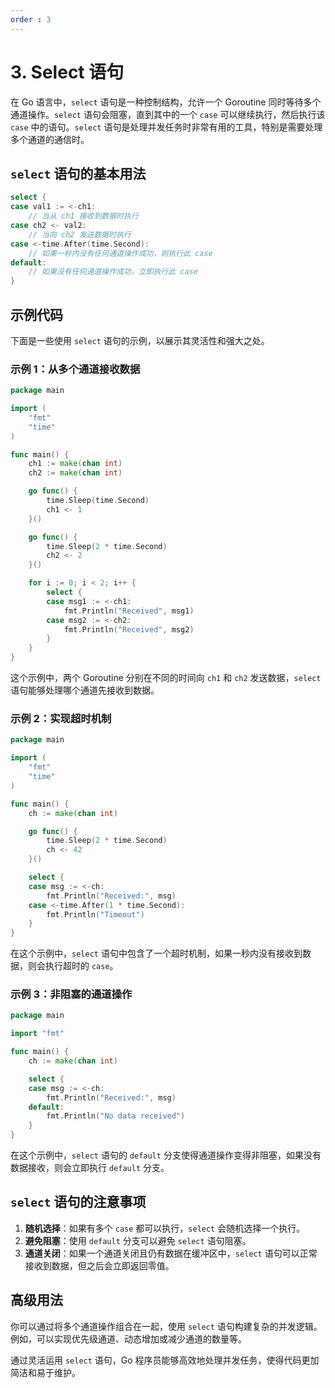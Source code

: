 ```yaml
---
order : 3
---
```


# 3. Select 语句

在 Go 语言中，`select` 语句是一种控制结构，允许一个 Goroutine 同时等待多个通道操作。`select` 语句会阻塞，直到其中的一个 `case` 可以继续执行，然后执行该 `case` 中的语句。`select` 语句是处理并发任务时非常有用的工具，特别是需要处理多个通道的通信时。

## `select` 语句的基本用法

```go
select {
case val1 := <-ch1:
    // 当从 ch1 接收到数据时执行
case ch2 <- val2:
    // 当向 ch2 发送数据时执行
case <-time.After(time.Second):
    // 如果一秒内没有任何通道操作成功，则执行此 case
default:
    // 如果没有任何通道操作成功，立即执行此 case
}
```

## 示例代码
下面是一些使用 `select` 语句的示例，以展示其灵活性和强大之处。

### 示例 1：从多个通道接收数据

```go
package main

import (
    "fmt"
    "time"
)

func main() {
    ch1 := make(chan int)
    ch2 := make(chan int)

    go func() {
        time.Sleep(time.Second)
        ch1 <- 1
    }()

    go func() {
        time.Sleep(2 * time.Second)
        ch2 <- 2
    }()

    for i := 0; i < 2; i++ {
        select {
        case msg1 := <-ch1:
            fmt.Println("Received", msg1)
        case msg2 := <-ch2:
            fmt.Println("Received", msg2)
        }
    }
}
```

这个示例中，两个 Goroutine 分别在不同的时间向 `ch1` 和 `ch2` 发送数据，`select` 语句能够处理哪个通道先接收到数据。

### 示例 2：实现超时机制

```go
package main

import (
    "fmt"
    "time"
)

func main() {
    ch := make(chan int)

    go func() {
        time.Sleep(2 * time.Second)
        ch <- 42
    }()

    select {
    case msg := <-ch:
        fmt.Println("Received:", msg)
    case <-time.After(1 * time.Second):
        fmt.Println("Timeout")
    }
}
```

在这个示例中，`select` 语句中包含了一个超时机制，如果一秒内没有接收到数据，则会执行超时的 `case`。

### 示例 3：非阻塞的通道操作

```go
package main

import "fmt"

func main() {
    ch := make(chan int)

    select {
    case msg := <-ch:
        fmt.Println("Received:", msg)
    default:
        fmt.Println("No data received")
    }
}
```

在这个示例中，`select` 语句的 `default` 分支使得通道操作变得非阻塞，如果没有数据接收，则会立即执行 `default` 分支。

## `select` 语句的注意事项

1. **随机选择**：如果有多个 `case` 都可以执行，`select` 会随机选择一个执行。
2. **避免阻塞**：使用 `default` 分支可以避免 `select` 语句阻塞。
3. **通道关闭**：如果一个通道关闭且仍有数据在缓冲区中，`select` 语句可以正常接收到数据，但之后会立即返回零值。

## 高级用法

你可以通过将多个通道操作组合在一起，使用 `select` 语句构建复杂的并发逻辑。例如，可以实现优先级通道、动态增加或减少通道的数量等。

通过灵活运用 `select` 语句，Go 程序员能够高效地处理并发任务，使得代码更加简洁和易于维护。